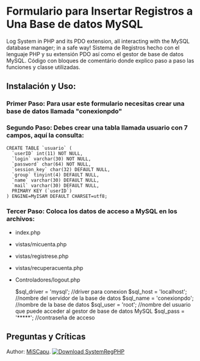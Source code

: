 # Formulario para Insertar Registros a Una Base de datos MySQL
Log System in PHP and its PDO extension, all interacting with the MySQL database manager; in a safe way!
Sistema de Registros hecho con el lenguaje PHP y su extensión PDO así como el gestor de base de datos MySQL. Código con bloques de comentário donde explico paso a paso las funciones y classe utilizadas. 
## Instalación y Uso:
### Primer Paso: Para usar este formulario necesitas crear una base de datos llamada "conexionpdo"
### Segundo Paso: Debes crear una tabla llamada usuario con 7 campos, aquí la consulta:
```
CREATE TABLE `usuario` (
  `userID` int(11) NOT NULL,
  `login` varchar(30) NOT NULL,
  `password` char(64) NOT NULL,
  `session_key` char(32) DEFAULT NULL,
  `group` tinyint(4) DEFAULT NULL,
  `name` varchar(30) DEFAULT NULL,
  `mail` varchar(30) DEFAULT NULL,
  PRIMARY KEY (`userID`)
) ENGINE=MyISAM DEFAULT CHARSET=utf8;
```
### Tercer Paso: Coloca los datos de acceso a MySQL en los archivos:
 * index.php
 * vistas/micuenta.php
 * vistas/registrese.php
 * vistas/recuperacuenta.php
 * Controladores/logout.php

	$sql_driver = 'mysql';   //driver para conexion
	$sql_host = 'localhost';  //nombre del servidor de la base de datos
	$sql_name = 'conexionpdo';  //nombre de la base de datos
	$sql_user = 'root'; //nombre del usuario que puede acceder al gestor de base de datos MySQL
	$sql_pass = '*****';  //contraseña de acceso

## Preguntas y Críticas
Author: [MiSCapu](http://miscapu.blogspot.com).  <a href="https://sourceforge.net/projects/systemregphp/files/latest/download" rel="nofollow"><img alt="Download SystemRegPHP" src="https://a.fsdn.com/con/app/sf-download-button" /></a>
